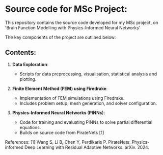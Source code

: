 # Source code for MSc Project:

This repository contains the source code developed for my MSc project, on 'Brain Function Modelling with Physics-Informed Neural Networks'

The key components of the project are outlined below:

## Contents:
1. **Data Exploration**:
   - Scripts for data preprocessing, visualisation, statistical analysis and plotting.
   
2. **Finite Element Method (FEM) using Firedrake**:
   - Implementation of FEM simulations using Firedrake.
   - Includes problem setup, mesh generation, and solver configuration.

3. **Physics-Informed Neural Networks (PINNs)**:
   - Code for training and evaluating PINNs to solve partial differential equations.
   - Builds on source code from PirateNets [1]
  

References:
[1] Wang S, Li B, Chen Y, Perdikaris P. PirateNets: Physics-informed Deep Learning with Residual Adaptive Networks. arXiv. 2024.
